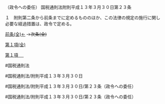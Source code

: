 （政令への委任）
国税通則法附則平成１３年３月３０日第２３条

１　附則第二条から前条までに定めるもののほか、この法律の規定の施行に関し必要な経過措置は、政令で定める。

[前条(全)←](国税通則法＿＿＿＿附則平成１３年３月３０日第１９条_.md)  ~~→次条(全)~~

[第１項(全)](国税通則法＿＿＿＿附則平成１３年３月３０日第２３条第１項_.md)  

[第１項 　 ](国税通則法＿＿＿＿附則平成１３年３月３０日第２３条第１項.md)  

#国税通則法

#国税通則法/附則平成１３年３月３０日

#国税通則法/附則平成１３年３月３０日/第２３条（政令への委任）

#国税通則法/附則平成１３年３月３０日/第２３条（政令への委任）

